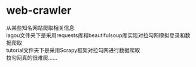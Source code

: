 # web-crawler  
从某些知名网站爬取相关信息  
lagou文件夹下是采用requests库和beautifulsoup库实现对拉勾网模拟登录和数据爬取  
tutorial文件夹下是采用Scrapy框架对拉勾网进行数据爬取  
拉勾网真的很难爬......
